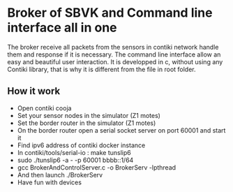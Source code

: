 # Broker of SBVK and Command line interface all in one

The broker receive all packets from the sensors in contiki network handle them and response if it is necessary.
The command line interface allow an easy and beautiful user interaction.
It is developped in c, without using any Contiki library, that is why it is different from the file in root folder.

## How it work 
- Open contiki cooja
- Set your sensor nodes in the simulator (Z1 motes)
- Set the border router in the simulator (Z1 motes)
- On the border router open a serial socket server on port 60001 and start it
- Find ipv6 address of contiki docker instance
- In contiki/tools/serial-io : make tunslip6
- sudo ./tunslip6 -a -<container-ip> -p 60001 bbbb::1/64
- gcc BrokerAndControlServer.c -o BrokerServ -lpthread
- And then launch ./BrokerServ
- Have fun with devices
